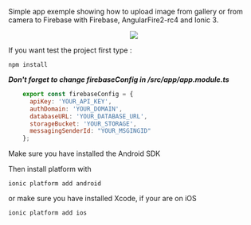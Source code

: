 Simple app exemple showing how to upload image from gallery or from camera to Firebase with Firebase, AngularFire2-rc4 and Ionic 3.

<p align="center">
  <img src="https://j.gifs.com/Y693g0.gif" />
</p>

If you want test the project first type :
```
npm install
```
***Don't forget to change firebaseConfig in /src/app/app.module.ts***
```javascript
    export const firebaseConfig = {
      apiKey: 'YOUR_API_KEY',
      authDomain: 'YOUR_DOMAIN',
      databaseURL: 'YOUR_DATABASE_URL',
      storageBucket: 'YOUR_STORAGE',
      messagingSenderId: "YOUR_MSGINGID"
    };
```  
Make sure you have installed the Android SDK

Then install platform with
```
ionic platform add android
```
or make sure you have installed Xcode, if your are on iOS

```
ionic platform add ios
```
